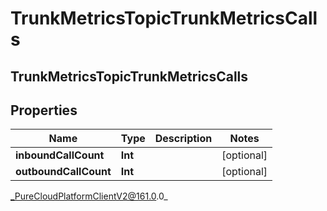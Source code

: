# TrunkMetricsTopicTrunkMetricsCalls

## TrunkMetricsTopicTrunkMetricsCalls

## Properties

|Name | Type | Description | Notes|
|------------ | ------------- | ------------- | -------------|
| **inboundCallCount** | **Int** |  | [optional] |
| **outboundCallCount** | **Int** |  | [optional] |



_PureCloudPlatformClientV2@161.0.0_
